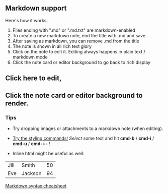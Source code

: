 ## Markdown support

Here's how it works:

  1. Files ending with ".md" or ".md.txt" are markdown-enabled
  1. To create a new markdown note, end the title with .md and save
  1. After saving as markdown, you can remove .md from the title
  1. The note is shown in all rich text glory
  1. Click on the note to edit it. Editing always happens in plain text / markdown mode
  1. Click the note card or editor background to go back to rich display

## Click here to edit,

## Click the note card or editor background to render.

### Tips

- Try dropping images or attachments to a markdown note (when editing).

- <u>Try the styling commands!</u> _Select_ some text and hit **cmd-b** / **cmd-i** / **cmd-u** / **cmd-+-** !

- Inline html might be useful as well:

<table style="width:50%">
  <tr>
    <td>Jill</td>
    <td>Smith</td> 
    <td>50</td>
  </tr>
  <tr>
    <td>Eve</td>
    <td>Jackson</td> 
    <td>94</td>
  </tr>
</table>

[Markdown syntax cheatsheet](https://github.com/adam-p/markdown-here/wiki/Markdown-Cheatsheet)
